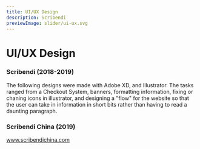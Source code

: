 ```yaml
---
title: UI/UX Design
description: Scribendi
previewImage: slider/ui-ux.svg
---
```


# UI/UX Design

### Scribendi (2018-2019)
The following designs were made with Adobe XD, and Illustrator.  The tasks ranged from a Checkout System, banners, formatting information, fixing or chaning icons in illustrator, and designing a "flow" for the website so that the user can take in information in short bits rather than having to read a daunting paragraph.   
<dynamic-image filename="scribendi/ui-ux-3.png"></dynamic-image>
<dynamic-image filename="scribendi/ui-ux-5.png"></dynamic-image>
<dynamic-image filename="scribendi/ui-ux-2.png"></dynamic-image>
<dynamic-image filename="scribendi/ui-ux-4.png"></dynamic-image>
<dynamic-image filename="scribendi/ui-ux-5.png"></dynamic-image>

### Scribendi China (2019)

www.scribendichina.com
